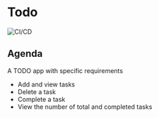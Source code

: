 # Todo

![CI/CD](https://github.com/dyarleniber/react-workflow-gh-actions/workflows/CI/CD/badge.svg)


## Agenda
A TODO app with specific requirements
  * Add and view tasks
  * Delete a task
  * Complete a task
  * View the number of total and completed tasks
